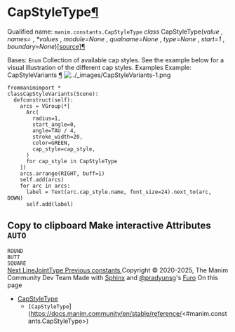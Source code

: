 
# CapStyleType[¶](https://docs.manim.community/en/stable/reference/<#capstyletype> "Link to this heading")
Qualified name: `manim.constants.CapStyleType`
_class_ CapStyleType(_value_ , _names= <not given>_, _*values_ , _module=None_ , _qualname=None_ , _type=None_ , _start=1_ , _boundary=None_)[[source]](https://docs.manim.community/en/stable/reference/<../_modules/manim/constants.html#CapStyleType>)[¶](https://docs.manim.community/en/stable/reference/<#manim.constants.CapStyleType> "Link to this definition")
    
Bases: `Enum`
Collection of available cap styles.
See the example below for a visual illustration of the different cap styles.
Examples
Example: CapStyleVariants [¶](https://docs.manim.community/en/stable/reference/<#capstylevariants>)
![../_images/CapStyleVariants-1.png](https://docs.manim.community/en/stable/_images/CapStyleVariants-1.png)
```
frommanimimport *
classCapStyleVariants(Scene):
  defconstruct(self):
    arcs = VGroup(*[
      Arc(
        radius=1,
        start_angle=0,
        angle=TAU / 4,
        stroke_width=20,
        color=GREEN,
        cap_style=cap_style,
      )
      for cap_style in CapStyleType
    ])
    arcs.arrange(RIGHT, buff=1)
    self.add(arcs)
    for arc in arcs:
      label = Text(arc.cap_style.name, font_size=24).next_to(arc, DOWN)
      self.add(label)

```
Copy to clipboard
Make interactive
Attributes
`AUTO`  
---  
`ROUND`  
`BUTT`  
`SQUARE`  
[ Next LineJointType ](https://docs.manim.community/en/stable/reference/<manim.constants.LineJointType.html>) [ Previous constants ](https://docs.manim.community/en/stable/reference/<manim.constants.html>)
Copyright © 2020-2025, The Manim Community Dev Team 
Made with [Sphinx](https://docs.manim.community/en/stable/reference/<https:/www.sphinx-doc.org/>) and [@pradyunsg](https://docs.manim.community/en/stable/reference/<https:/pradyunsg.me>)'s [Furo](https://docs.manim.community/en/stable/reference/<https:/github.com/pradyunsg/furo>)
On this page 
  * [CapStyleType](https://docs.manim.community/en/stable/reference/<#>)
    * `[CapStyleType`](https://docs.manim.community/en/stable/reference/<#manim.constants.CapStyleType>)


